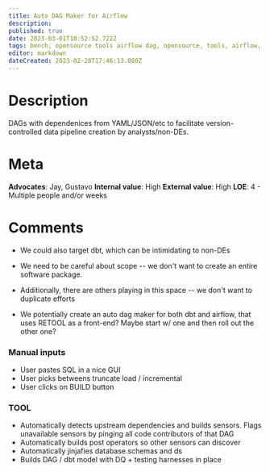 ```yaml
---
title: Auto DAG Maker for Airflow
description: 
published: true
date: 2023-03-01T18:52:52.722Z
tags: bench, opensource tools airflow dag, opensource, tools, airflow, dags
editor: markdown
dateCreated: 2023-02-28T17:46:13.080Z
---
```


# Description
DAGs with dependenices from YAML/JSON/etc to facilitate version-controlled data pipeline creation by analysts/non-DEs.

# Meta

**Advocates**: Jay, Gustavo
**Internal value**: High
**External value**: High
**LOE**: 4 - Multiple people and/or weeks

# Comments

- We could also target dbt, which can be intimidating to non-DEs
- We need to be careful about scope -- we don't want to create an entire software package.
- Additionally, there are others playing in this space -- we don't want to duplicate efforts

- We potentially create an auto dag maker for both dbt and airflow, that uses RETOOL as a front-end? Maybe start w/ one and then roll out the other one?

### Manual inputs
- User pastes SQL in a nice GUI
- User picks betweens truncate load / incremental
- User clicks on BUILD button

### TOOL
- Automatically detects upstream dependencies and builds sensors. Flags unavailable sensors by pinging all code contributors of that DAG
- Automatically builds post operators so other sensors can discover
- Automatically jinjafies database.schemas and ds 
- Builds DAG / dbt model with DQ + testing harnesses in place

